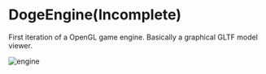 # DogeEngine(Incomplete)
First iteration of a OpenGL game engine.
Basically a graphical GLTF model viewer.

![engine](https://github.com/PhilipPragerUrbina/DogeEngine/assets/72355251/7003948b-5e65-4547-ae96-d5a9c083f7c4)
